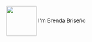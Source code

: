 <img src="https://media.giphy.com/media/26xBwdIuRJiAIqHwA/giphy.gif" width="80" align="center"> I'm Brenda Briseño

<!--
**BrendaBriseuoUNAM/BrendaBriseuoUNAM** is a ✨ _special_ ✨ repository because its `README.md` (this file) appears on your GitHub profile.

colle degree<img src="https://www.24-horas.mx/wp-content/uploads/2022/01/Diseno-sin-titulo-2022-01-24T094248.970.png.webp" width="80">
Here are some ideas to get you started:

- 🔭 I’m currently working on ...
- 🌱 I’m currently learning ...
- 👯 I’m looking to collaborate on ...
- 🤔 I’m looking for help with ...
- 💬 Ask me about ...
- 📫 How to reach me: ...
- 😄 Pronouns: ...
- ⚡ Fun fact: ...
-->
